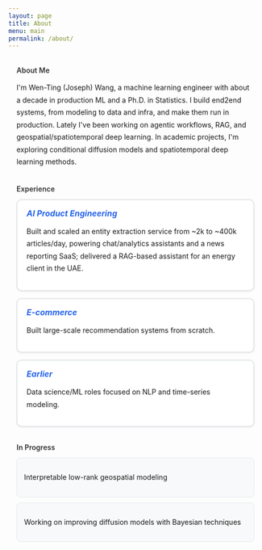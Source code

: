 ```yaml
---
layout: page
title: About
menu: main
permalink: /about/
---
```


<style>
.about {
  max-width: 720px !important;
  margin: 0 auto !important;
  padding: 0 16px 40px !important;
}

.about h4 {
  margin: 32px 0 12px !important;
  font-weight: 600 !important;
  color: #333 !important;
}

.about p { 
  line-height: 1.75 !important; 
}

.about .card {
  background: #ffffff !important;
  border: 2px solid #e5e7eb !important;
  border-radius: 10px !important;
  padding: 16px 18px !important;
  margin-bottom: 14px !important;
  box-shadow: 0 1px 3px rgba(0,0,0,0.1) !important;
}

.about .card h5 {
  margin: 0 0 6px 0 !important;
  font-size: 1rem !important;
  font-weight: 700 !important;
  color: #2563eb !important;
}

.about .pill {
  background: #f8f9fa !important;
  border: 1px solid #e5e7eb !important;
  border-radius: 8px !important;
  padding: 12px 14px !important;
  margin-bottom: 10px !important;
}
</style>

<div class="about">

<h4>About Me</h4>

<p class="intro-text">
I'm Wen-Ting (Joseph) Wang, a machine learning engineer with about a decade in production ML and a Ph.D. in Statistics. I build end2end systems, from modeling to data and infra, and make them run in production. Lately I've been working on agentic workflows, RAG, and geospatial/spatiotemporal deep learning. In academic projects, I'm exploring conditional diffusion models and spatiotemporal deep learning methods.
</p>

<h4>Experience</h4>

<div class="card">
  <h5>AI Product Engineering</h5>
  <p>Built and scaled an entity extraction service from ~2k to ~400k articles/day, powering chat/analytics assistants and a news reporting SaaS; delivered a RAG-based assistant for an energy client in the UAE.</p>
</div>

<div class="card">
  <h5>E-commerce</h5>
  <p>Built large-scale recommendation systems from scratch.</p>
</div>

<div class="card">
  <h5>Earlier</h5>
  <p>Data science/ML roles focused on NLP and time-series modeling.</p>
</div>

<h4>In Progress</h4>

<div class="pill">
  <p>Interpretable low-rank geospatial modeling</p>
</div>

<div class="pill">
  <p>Working on improving diffusion models with Bayesian techniques</p>
</div>

</div>

